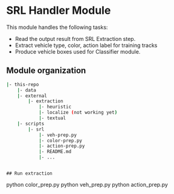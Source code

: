 # SRL Handler Module

This module handles the following tasks:

- Read the output result from SRL Extraction step.
- Extract vehicle type, color, action label for training tracks
- Produce vehicle boxes used for Classifier module.

## Module organization

```bash
|- this-repo
    |- data
    |- external
        |- extraction
            |- heuristic
            |- localize (not working yet)
            |- textual
    |- scripts
        |- srl
            |- veh-prep.py
            |- color-prep.py
            |- action-prep.py
            |- README.md
            |- ...
```

```

## Run extraction

```

python color_prep.py
python veh_prep.py
python action_prep.py

```

```
